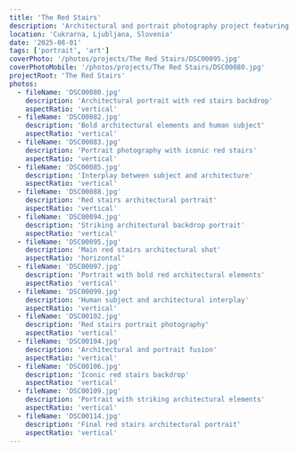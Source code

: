 ```yaml
---
title: 'The Red Stairs'
description: 'Architectural and portrait photography project featuring the iconic red stairs as a striking backdrop, exploring the interplay between human subjects and bold architectural elements.'
location: 'Cukrarna, Ljubljana, Slovenia'
date: '2025-08-01'
tags: ['portrait', 'art']
coverPhoto: '/photos/projects/The Red Stairs/DSC00095.jpg'
coverPhotoMobile: '/photos/projects/The Red Stairs/DSC00080.jpg'
projectRoot: 'The Red Stairs'
photos:
  - fileName: 'DSC00080.jpg'
    description: 'Architectural portrait with red stairs backdrop'
    aspectRatio: 'vertical'
  - fileName: 'DSC00082.jpg'
    description: 'Bold architectural elements and human subject'
    aspectRatio: 'vertical'
  - fileName: 'DSC00083.jpg'
    description: 'Portrait photography with iconic red stairs'
    aspectRatio: 'vertical'
  - fileName: 'DSC00085.jpg'
    description: 'Interplay between subject and architecture'
    aspectRatio: 'vertical'
  - fileName: 'DSC00088.jpg'
    description: 'Red stairs architectural portrait'
    aspectRatio: 'vertical'
  - fileName: 'DSC00094.jpg'
    description: 'Striking architectural backdrop portrait'
    aspectRatio: 'vertical'
  - fileName: 'DSC00095.jpg'
    description: 'Main red stairs architectural shot'
    aspectRatio: 'horizontal'
  - fileName: 'DSC00097.jpg'
    description: 'Portrait with bold red architectural elements'
    aspectRatio: 'vertical'
  - fileName: 'DSC00099.jpg'
    description: 'Human subject and architectural interplay'
    aspectRatio: 'vertical'
  - fileName: 'DSC00102.jpg'
    description: 'Red stairs portrait photography'
    aspectRatio: 'vertical'
  - fileName: 'DSC00104.jpg'
    description: 'Architectural and portrait fusion'
    aspectRatio: 'vertical'
  - fileName: 'DSC00106.jpg'
    description: 'Iconic red stairs backdrop'
    aspectRatio: 'vertical'
  - fileName: 'DSC00109.jpg'
    description: 'Portrait with striking architectural elements'
    aspectRatio: 'vertical'
  - fileName: 'DSC00114.jpg'
    description: 'Final red stairs architectural portrait'
    aspectRatio: 'vertical'
---
```

